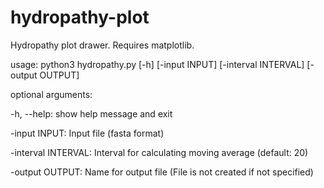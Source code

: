 # hydropathy-plot

Hydropathy plot drawer. 
Requires matplotlib. 

usage: python3 hydropathy.py [-h] [-input INPUT] [-interval INTERVAL] [-output OUTPUT]

optional arguments:

  -h, --help:            show help message and exit
  
  -input INPUT:          Input file (fasta format)
  
  -interval INTERVAL:    Interval for calculating moving average (default: 20)
  
  -output OUTPUT:        Name for output file (File is not created if not specified)
                      
